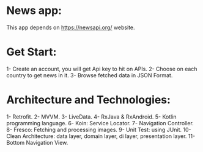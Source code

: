 # News app:
This app depends on https://newsapi.org/ website.
# Get Start:
1- Create an account, you will get Api key to hit on APIs.
2- Choose on each country to get news in it.
3- Browse fetched data in JSON Format.

# Architecture and Technologies: 
1- Retrofit.
2- MVVM.
3- LiveData.
4- RxJava & RxAndroid.
5- Kotlin programming language.
6- Koin: Service Locator.
7- Navigation Controller.
8- Fresco: Fetching and processing images.
9- Unit Test: using JUnit.
10- Clean Architecture: data layer, domain layer, di layer, presentation layer.
11- Bottom Navigation View.
